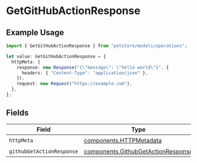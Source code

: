 # GetGitHubActionResponse

## Example Usage

```typescript
import { GetGitHubActionResponse } from "petstore/models/operations";

let value: GetGitHubActionResponse = {
  httpMeta: {
    response: new Response("{\"message\": \"hello world\"}", {
      headers: { "Content-Type": "application/json" },
    }),
    request: new Request("https://example.com"),
  },
};
```

## Fields

| Field                                                                                    | Type                                                                                     | Required                                                                                 | Description                                                                              |
| ---------------------------------------------------------------------------------------- | ---------------------------------------------------------------------------------------- | ---------------------------------------------------------------------------------------- | ---------------------------------------------------------------------------------------- |
| `httpMeta`                                                                               | [components.HTTPMetadata](../../models/components/httpmetadata.md)                       | :heavy_check_mark:                                                                       | N/A                                                                                      |
| `githubGetActionResponse`                                                                | [components.GithubGetActionResponse](../../models/components/githubgetactionresponse.md) | :heavy_minus_sign:                                                                       | OK                                                                                       |